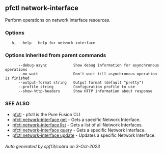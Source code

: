 ## pfctl network-interface

Perform operations on network interface resources.

### Options

```
  -h, --help   help for network-interface
```

### Options inherited from parent commands

```
      --debug-async            Show debug information for asynchronous operations
      --no-wait                Don't wait till asynchronous operation is finished
      --output-format string   Output format (default "pretty")
      --profile string         Configuration profile to use
      --show-http-headers      Show HTTP information about response
```

### SEE ALSO

* [pfctl](pfctl.md)	 - pfctl is the Pure Fusion CLI
* [pfctl network-interface get](pfctl_network-interface_get.md)	 - Gets a specific Network Interface.
* [pfctl network-interface list](pfctl_network-interface_list.md)	 - Gets a list of all Network Interfaces.
* [pfctl network-interface query](pfctl_network-interface_query.md)	 - Gets a specific Network Interface.
* [pfctl network-interface update](pfctl_network-interface_update.md)	 - Updates a specific Network Interface.

###### Auto generated by spf13/cobra on 3-Oct-2023
